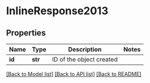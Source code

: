 # InlineResponse2013

## Properties
Name | Type | Description | Notes
------------ | ------------- | ------------- | -------------
**id** | **str** | ID of the object created | 

[[Back to Model list]](../README.md#documentation-for-models) [[Back to API list]](../README.md#documentation-for-api-endpoints) [[Back to README]](../README.md)


